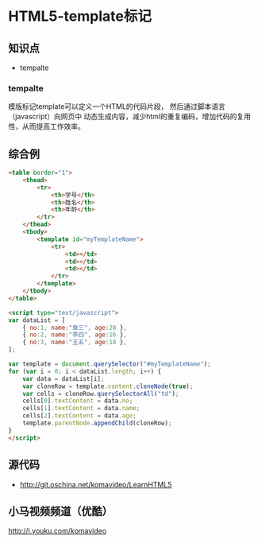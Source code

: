 HTML5-template标记
=================

## 知识点

* tempalte

### tempalte

模版标记template可以定义一个HTML的代码片段， 然后通过脚本语言（javascript）向网页中
动态生成内容，减少html的重复编码，增加代码的复用性，从而提高工作效率。

## 综合例

~~~html
<table border="1">
    <thead>
        <tr>
            <th>学号</th>
            <th>姓名</th>
            <th>年龄</th>
        </tr>
    </thead>
    <tbody>
        <template id="myTemplateName">
            <tr>
                <td></td>
                <td></td>
                <td></td>
            </tr>
        </template>
    </tbody>
</table>

<script type="text/javascript">
var dataList = [
    { no:1, name:"章三", age:20 },
    { no:2, name:"李四", age:16 },
    { no:3, name:"王五", age:18 },
];

var template = document.querySelector("#myTemplateName");
for (var i = 0; i < dataList.length; i++) {
    var data = dataList[i];
    var cloneRow = template.content.cloneNode(true);
    var cells = cloneRow.querySelectorAll("td");
    cells[0].textContent = data.no;
    cells[1].textContent = data.name;
    cells[2].textContent = data.age;
    template.parentNode.appendChild(cloneRow);
}
</script>
~~~

## 源代码

* http://git.oschina.net/komavideo/LearnHTML5

## 小马视频频道（优酷）

http://i.youku.com/komavideo